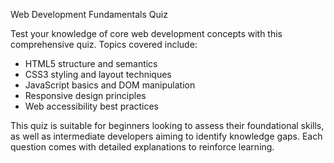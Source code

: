 Web Development Fundamentals Quiz

Test your knowledge of core web development concepts with this comprehensive quiz. Topics covered include:

- HTML5 structure and semantics
- CSS3 styling and layout techniques
- JavaScript basics and DOM manipulation
- Responsive design principles
- Web accessibility best practices

This quiz is suitable for beginners looking to assess their foundational skills, as well as intermediate developers aiming to identify knowledge gaps. Each question comes with detailed explanations to reinforce learning.

